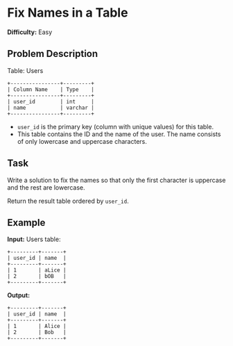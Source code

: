 # Fix Names in a Table

**Difficulty:** Easy

## Problem Description

Table: Users

```
+----------------+---------+
| Column Name    | Type    |
+----------------+---------+
| user_id        | int     |
| name           | varchar |
+----------------+---------+
```

- `user_id` is the primary key (column with unique values) for this table.
- This table contains the ID and the name of the user. The name consists of only lowercase and uppercase characters.

## Task

Write a solution to fix the names so that only the first character is uppercase and the rest are lowercase.

Return the result table ordered by `user_id`.

## Example

**Input:**
Users table:
```
+---------+-------+
| user_id | name  |
+---------+-------+
| 1       | aLice |
| 2       | bOB   |
+---------+-------+
```

**Output:**
```
+---------+-------+
| user_id | name  |
+---------+-------+
| 1       | Alice |
| 2       | Bob   |
+---------+-------+
